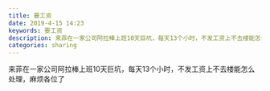 ```yaml
---
title: 要工资
date: 2019-4-15 14:23
keywords: 要工资
description: 来菲在一家公司阿拉棒上班10天巨坑，每天13个小时，不发工资上不去楼能怎么处理，麻烦各位了
categories: sharing
---
```

<td class="t_f" id="postmessage_3504268">

来菲在一家公司阿拉棒上班10天巨坑，每天13个小时，不发工资上不去楼能怎么处理，麻烦各位了<br/>
</td>
